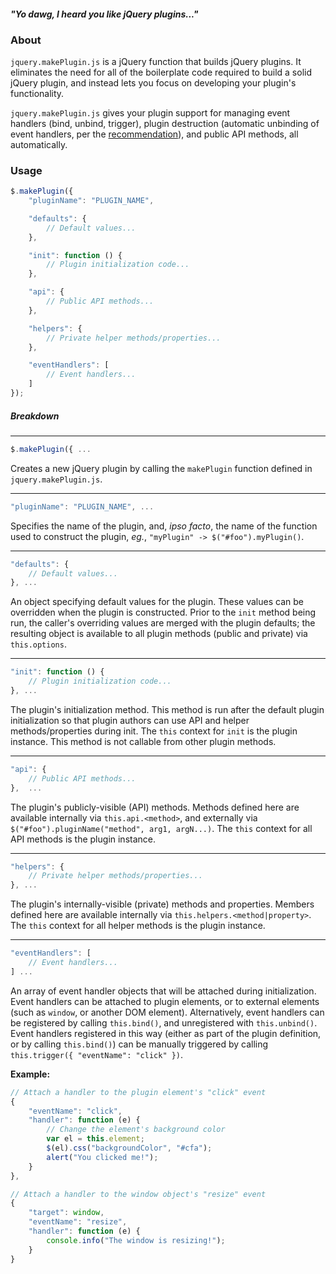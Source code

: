 #### *"Yo dawg, I heard you like jQuery plugins..."* ####


### About ###

`jquery.makePlugin.js` is a jQuery function that builds jQuery plugins. It eliminates
the need for all of the boilerplate code required to build a solid jQuery plugin, and
instead lets you focus on developing your plugin's functionality.

`jquery.makePlugin.js` gives your plugin support for managing event handlers (bind, unbind,
trigger), plugin destruction (automatic unbinding of event handlers, per the
[recommendation](http://docs.jquery.com/Plugins/Authoring#Events)), and public API methods,
all automatically.


### Usage ###

```javascript
$.makePlugin({
    "pluginName": "PLUGIN_NAME",

    "defaults": {
        // Default values...
    },

    "init": function () {
        // Plugin initialization code...
    },

    "api": {
        // Public API methods...
    },

    "helpers": {
        // Private helper methods/properties...
    },

    "eventHandlers": [
        // Event handlers...
    ]
});
```

##### Breakdown #####

-----

```javascript
$.makePlugin({ ...
```

Creates a new jQuery plugin by calling the `makePlugin` function defined in
`jquery.makePlugin.js`.

-----

```javascript
"pluginName": "PLUGIN_NAME", ...
```

Specifies the name of the plugin, and, *ipso facto*, the name of the function
used to construct the plugin, *eg.*, `"myPlugin" -> $("#foo").myPlugin()`.

-----

```javascript
"defaults": {
    // Default values...
}, ...
```

An object specifying default values for the plugin. These values can be overridden
when the plugin is constructed. Prior to the `init` method being run, the caller's
overriding values are merged with the plugin defaults; the resulting object is available
to all plugin methods (public and private) via `this.options`.

-----

```javascript
"init": function () {
    // Plugin initialization code...
}, ...
```

The plugin's initialization method. This method is run after the default plugin initialization
so that plugin authors can use API and helper methods/properties during init. The `this` context
for `init` is the plugin instance. This method is not callable from other plugin methods.

-----

```javascript
"api": {
    // Public API methods...
},  ...
```

The plugin's publicly-visible (API) methods. Methods defined here are available internally
via `this.api.<method>`, and externally via `$("#foo").pluginName("method", arg1, argN...)`.
The `this` context for all API methods is the plugin instance.

-----

```javascript
"helpers": {
    // Private helper methods/properties...
}, ...
```

The plugin's internally-visible (private) methods and properties. Members defined here are
available internally via `this.helpers.<method|property>`. The `this` context for all helper
methods is the plugin instance.

-----

```javascript
"eventHandlers": [
    // Event handlers...
] ...
```

An array of event handler objects that will be attached during initialization. Event handlers
can be attached to plugin elements, or to external elements (such as `window`, or another DOM
element). Alternatively, event handlers can be registered by calling `this.bind()`, and
unregistered with `this.unbind()`. Event handlers registered in this way (either as part of the
plugin definition, or by calling `this.bind()`) can be manually triggered by calling
`this.trigger({ "eventName": "click" })`.

**Example:**

```javascript
// Attach a handler to the plugin element's "click" event
{
    "eventName": "click",
    "handler": function (e) {
        // Change the element's background color
        var el = this.element;
        $(el).css("backgroundColor", "#cfa");
        alert("You clicked me!");
    }
},

// Attach a handler to the window object's "resize" event
{
    "target": window,
    "eventName": "resize",
    "handler": function (e) {
        console.info("The window is resizing!");
    }
}
```

